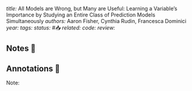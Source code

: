*title:* All Models are Wrong, but Many are Useful: Learning a Variable’s Importance by Studying an Entire Class of Prediction Models Simultaneously
*authors:* Aaron Fisher, Cynthia Rudin, Francesca Dominici
*year:* 
*tags:* 
*status:* #📥
*related:*
*code:*
*review:*

## Notes 📍

## Annotations 📖
Note: 